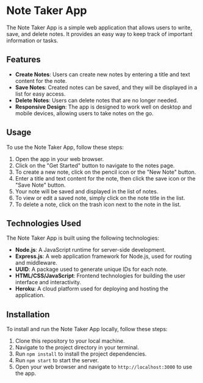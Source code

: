 # Note Taker App

The Note Taker App is a simple web application that allows users to write, save, and delete notes. It provides an easy way to keep track of important information or tasks.

## Features

- **Create Notes**: Users can create new notes by entering a title and text content for the note.
- **Save Notes**: Created notes can be saved, and they will be displayed in a list for easy access.
- **Delete Notes**: Users can delete notes that are no longer needed.
- **Responsive Design**: The app is designed to work well on desktop and mobile devices, allowing users to take notes on the go.

## Usage

To use the Note Taker App, follow these steps:

1. Open the app in your web browser.
2. Click on the "Get Started" button to navigate to the notes page.
3. To create a new note, click on the pencil icon or the "New Note" button.
4. Enter a title and text content for the note, then click the save icon or the "Save Note" button.
5. Your note will be saved and displayed in the list of notes.
6. To view or edit a saved note, simply click on the note title in the list.
7. To delete a note, click on the trash icon next to the note in the list.

## Technologies Used

The Note Taker App is built using the following technologies:

- **Node.js**: A JavaScript runtime for server-side development.
- **Express.js**: A web application framework for Node.js, used for routing and middleware.
- **UUID**: A package used to generate unique IDs for each note.
- **HTML/CSS/JavaScript**: Frontend technologies for building the user interface and interactivity.
- **Heroku**: A cloud platform used for deploying and hosting the application.

## Installation

To install and run the Note Taker App locally, follow these steps:

1. Clone this repository to your local machine.
2. Navigate to the project directory in your terminal.
3. Run `npm install` to install the project dependencies.
4. Run `npm start` to start the server.
5. Open your web browser and navigate to `http://localhost:3000` to use the app.